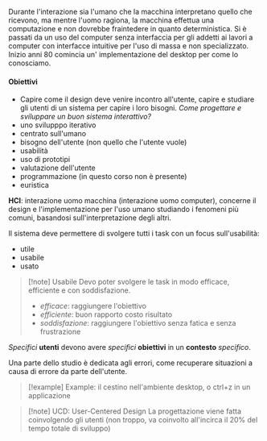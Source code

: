 Durante l'interazione sia l'umano che la macchina interpretano quello che ricevono, ma mentre l'uomo ragiona, la macchina effettua una computazione e non dovrebbe fraintedere in quanto deterministica.
Si è passati da un uso del computer senza interfaccia per gli addetti ai lavori a computer con interfacce intuitive per l'uso di massa e non specializzato.
Inizio anni 80 comincia un' implementazione del desktop per come lo conosciamo.
#### Obiettivi
- Capire come il design deve venire incontro all'utente, capire e studiare gli utenti di un sistema per capire i loro bisogni.
*Come progettare e sviluppare un buon sistema interattivo?*
- uno svilupppo iterativo
- centrato sull'umano
- bisogno dell'utente (non quello che l'utente vuole)
- usabilità
- uso di prototipi
- valutazione dell'utente
- programmazione (in questo corso non è presente)
- euristica

**HCI**: interazione uomo macchina (interazione uomo computer), concerne il design e l'implementazione per l'uso umano studiando i fenomeni più comuni, basandosi sull'interpretazione degli altri.

Il sistema deve permettere di svolgere tutti i task con un focus sull'usabilità:
- utile
- usabile
- usato

>[!note] Usabile
>Devo poter svolgere le task in modo efficace, efficiente e con soddisfazione.
>- *efficace*: raggiungere l'obiettivo
>- *efficiente*: buon rapporto costo risultato
>- *soddisfazione*: raggiungere l'obiettivo senza fatica e senza frustrazione

*Specifici* **utenti** devono avere *specifici* **obiettivi** in un **contesto** *specifico*.

Una parte dello studio è dedicata agli errori, come recuperare situazioni a causa di errore da parte dell'utente. 

>[!example] Example: il cestino nell'ambiente desktop, o ctrl+z in un applicazione

>[!note] UCD: User-Centered Design
>La progettazione viene fatta coinvolgendo gli utenti (non troppo, va coinvolto all'incirca il 20% del tempo totale di sviluppo)







